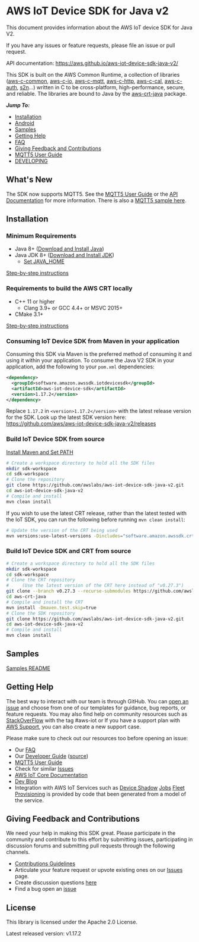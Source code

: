 # AWS IoT Device SDK for Java v2

This document provides information about the AWS IoT device SDK for Java V2.

If you have any issues or feature requests, please file an issue or pull request.

API documentation: https://aws.github.io/aws-iot-device-sdk-java-v2/

This SDK is built on the AWS Common Runtime, a collection of libraries
([aws-c-common](https://github.com/awslabs/aws-c-common),
[aws-c-io](https://github.com/awslabs/aws-c-io),
[aws-c-mqtt](https://github.com/awslabs/aws-c-mqtt),
[aws-c-http](https://github.com/awslabs/aws-c-http),
[aws-c-cal](https://github.com/awslabs/aws-c-cal),
[aws-c-auth](https://github.com/awslabs/aws-c-auth),
[s2n](https://github.com/awslabs/s2n)...) written in C to be
cross-platform, high-performance, secure, and reliable. The libraries are bound
to Java by the [aws-crt-java](https://github.com/awslabs/aws-crt-java) package.

*__Jump To:__*

* [Installation](#installation)
* [Android](./documents/ANDROID.md)
* [Samples](samples)
* [Getting Help](#getting-help)
* [FAQ](./documents/FAQ.md)
* [Giving Feedback and Contributions](#giving-feedback-and-contributions)
* [MQTT5 User Guide](./documents/MQTT5_Userguide.md)
* [DEVELOPING](./documents/DEVELOPING.md)

## What's New

The SDK now supports MQTT5. See the [MQTT5 User Guide](./documents/MQTT5_Userguide.md) or the [API Documentation](https://awslabs.github.io/aws-crt-java/software/amazon/awssdk/crt/mqtt5/package-summary.html) for more information. There is also a [MQTT5 sample here](https://github.com/aws/aws-iot-device-sdk-java-v2/tree/main/samples#mqtt5-pubsub).

## Installation

### Minimum Requirements

* Java 8+ ([Download and Install Java](https://www.java.com/en/download/help/download_options.html))
* Java JDK 8+ ([Download and Install JDK](https://docs.oracle.com/en/java/javase/18/install/overview-jdk-installation.html#GUID-8677A77F-231A-40F7-98B9-1FD0B48C346A))
  * [Set JAVA_HOME](./documents/PREREQUISITES.md#set-java_home)

[Step-by-step instructions](./documents/PREREQUISITES.md)

### Requirements to build the AWS CRT locally
* C++ 11 or higher
   * Clang 3.9+ or GCC 4.4+ or MSVC 2015+
* CMake 3.1+

[Step-by-step instructions](./documents/PREREQUISITES.md)

### Consuming IoT Device SDK from Maven in your application

Consuming this SDK via Maven is the preferred method of consuming it and using it within your application. To consume the Java V2 SDK in your application, add the following to your `pom.xml` dependencies:

``` xml
<dependency>
  <groupId>software.amazon.awssdk.iotdevicesdk</groupId>
  <artifactId>aws-iot-device-sdk</artifactId>
  <version>1.17.2</version>
</dependency>
```

Replace `1.17.2` in `<version>1.17.2</version>` with the latest release version for the SDK.
Look up the latest SDK version here: https://github.com/aws/aws-iot-device-sdk-java-v2/releases

### Build IoT Device SDK from source

[Install Maven and Set PATH](https://maven.apache.org/install.html)

``` sh
# Create a workspace directory to hold all the SDK files
mkdir sdk-workspace
cd sdk-workspace
# Clone the repository
git clone https://github.com/awslabs/aws-iot-device-sdk-java-v2.git
cd aws-iot-device-sdk-java-v2
# Compile and install
mvn clean install
```

If you wish to use the latest CRT release, rather than the latest tested with the IoT SDK, you can run the following before running `mvn clean install`:

~~~ sh
# Update the version of the CRT being used
mvn versions:use-latest-versions -Dincludes="software.amazon.awssdk.crt*"
~~~

### Build IoT Device SDK and CRT from source

``` sh
# Create a workspace directory to hold all the SDK files
mkdir sdk-workspace
cd sdk-workspace
# Clone the CRT repository
#     (Use the latest version of the CRT here instead of "v0.27.3")
git clone --branch v0.27.3 --recurse-submodules https://github.com/awslabs/aws-crt-java.git
cd aws-crt-java
# Compile and install the CRT
mvn install -Dmaven.test.skip=true
# Clone the SDK repository
git clone https://github.com/awslabs/aws-iot-device-sdk-java-v2.git
cd aws-iot-device-sdk-java-v2
# Compile and install
mvn clean install
```
## Samples

[Samples README](samples)

## Getting Help

The best way to interact with our team is through GitHub. You can [open an issue](https://github.com/aws/aws-iot-device-sdk-java-v2/issues) and choose from one of our templates for guidance, bug reports, or feature requests. You may also find help on community resources such as [StackOverFlow](https://stackoverflow.com/questions/tagged/aws-iot) with the tag #aws-iot or If you have a support plan with [AWS Support](https://aws.amazon.com/premiumsupport/), you can also create a new support case.

Please make sure to check out our resources too before opening an issue:

* Our [FAQ](./documents/FAQ.md)
* Our [Developer Guide](https://docs.aws.amazon.com/iot/latest/developerguide/what-is-aws-iot.html) ([source](https://github.com/awsdocs/aws-iot-docs))
* [MQTT5 User Guide](./documents/MQTT5_Userguide.md)
* Check for similar [Issues](https://github.com/aws/aws-iot-device-sdk-java-v2/issues)
* [AWS IoT Core Documentation](https://docs.aws.amazon.com/iot/)
* [Dev Blog](https://aws.amazon.com/blogs/?awsf.blog-master-iot=category-internet-of-things%23amazon-freertos%7Ccategory-internet-of-things%23aws-greengrass%7Ccategory-internet-of-things%23aws-iot-analytics%7Ccategory-internet-of-things%23aws-iot-button%7Ccategory-internet-of-things%23aws-iot-device-defender%7Ccategory-internet-of-things%23aws-iot-device-management%7Ccategory-internet-of-things%23aws-iot-platform)
* Integration with AWS IoT Services such as
[Device Shadow](https://docs.aws.amazon.com/iot/latest/developerguide/iot-device-shadows.html)
[Jobs](https://docs.aws.amazon.com/iot/latest/developerguide/iot-jobs.html)
[Fleet Provisioning](https://docs.aws.amazon.com/iot/latest/developerguide/provision-wo-cert.html)
is provided by code that been generated from a model of the service.

## Giving Feedback and Contributions

We need your help in making this SDK great. Please participate in the community and contribute to this effort by submitting issues, participating in discussion forums and submitting pull requests through the following channels.

* [Contributions Guidelines](./documents/CONTRIBUTING.md)
* Articulate your feature request or upvote existing ones on our [Issues](https://github.com/aws/aws-iot-device-sdk-java-v2/issues?q=is%3Aissue+is%3Aopen+label%3Afeature-request) page.
* Create discussion questions [here](https://github.com/aws/aws-iot-device-sdk-java-v2/discussions)
* Find a bug open an [issue](https://github.com/aws/aws-iot-device-sdk-java-v2/issues)

## License

This library is licensed under the Apache 2.0 License.

Latest released version: v1.17.2
